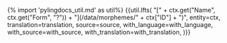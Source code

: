 {% import 'pylingdocs_util.md' as util%}
{{util.lfts(
    "[" + ctx.get("Name", ctx.get("Form", "?")) + "](/data/morphemes/" + ctx["ID"] + ")",
    entity=ctx,
    translation=translation,
    source=source,
    with_language=with_language,
    with_source=with_source,
    with_translation=with_translation,
)}}